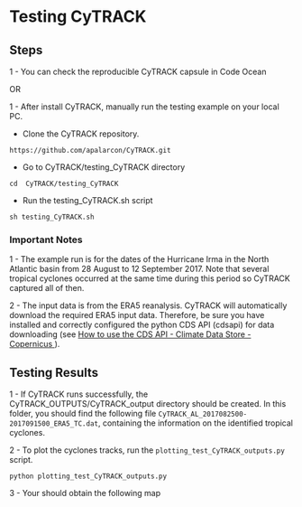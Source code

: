 # Testing CyTRACK
## Steps

1 - You can check the reproducible CyTRACK capsule in Code Ocean

OR

1 - After install CyTRACK, manually run the testing example on your local PC. 

* Clone the CyTRACK repository.

 ```
https://github.com/apalarcon/CyTRACK.git
  ```

* Go to CyTRACK/testing_CyTRACK directory
```
cd  CyTRACK/testing_CyTRACK
```
* Run the testing_CyTRACK.sh script

```
sh testing_CyTRACK.sh
```
### Important Notes
1 - The example run is for the dates of the Hurricane Irma in the North Atlantic basin from 28 August to 12 September 2017. Note that several tropical cyclones occurred at the same time during this period so CyTRACK captured all of then.

2 - The input data is from the ERA5 reanalysis. CyTRACK will automatically download the required ERA5 input data. Therefore, be sure you have installed and correctly configured the python CDS API (cdsapi) for data downloading (see <a href="https://cds.climate.copernicus.eu/api-how-to" target="blank"> How to use the CDS API - Climate Data Store - Copernicus </a>).
## Testing Results
1 - If CyTRACK runs successfully, the CyTRACK_OUTPUTS/CyTRACK_output directory should be created. In this folder, you should find the following file ```CyTRACK_AL_2017082500-2017091500_ERA5_TC.dat```, containing the information on the identified tropical cyclones.

2 - To plot the cyclones tracks, run the ```plotting_test_CyTRACK_outputs.py``` script.
```
python plotting_test_CyTRACK_outputs.py
```
3 - Your should obtain the following map

